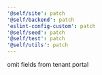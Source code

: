 ```yaml
---
'@self/site': patch
'@self/backend': patch
'eslint-config-custom': patch
'@self/seed': patch
'@self/test': patch
'@self/utils': patch
---
```


omit fields from tenant portal
